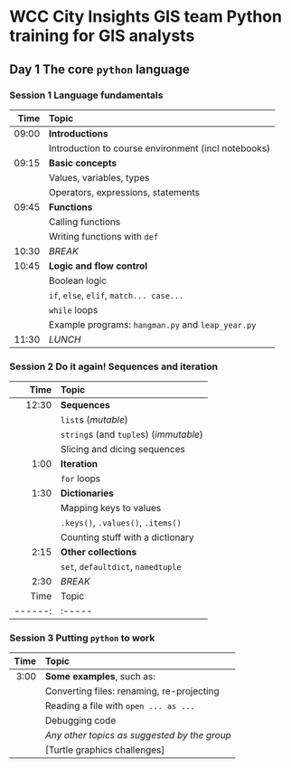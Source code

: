 # WCC City Insights GIS team Python training for GIS analysts
## Day 1 The core `python` language
### Session 1 Language fundamentals

| Time   | Topic |
| ------:|:----- |
| 09:00  | **Introductions** |
| &nbsp; | Introduction to course environment (incl notebooks) |
| 09:15  | **Basic concepts** |
| &nbsp; | Values, variables, types |
| &nbsp; | Operators, expressions, statements |
| 09:45  | **Functions** |
| &nbsp; | Calling functions |
| &nbsp; | Writing functions with `def` |
| 10:30  | _BREAK_ |
| 10:45  | **Logic and flow control** |
| &nbsp; | Boolean logic |
| &nbsp; | `if`, `else`, `elif`, `match... case...` |
| &nbsp; | `while` loops |
| &nbsp; | Example programs: `hangman.py` and `leap_year.py` |
| 11:30  | _LUNCH_ |

### Session 2 Do it again! Sequences and iteration
| Time   | Topic |
| ------:|:----- |
| 12:30  | **Sequences** |
| &nbsp; | `list`s (_mutable_) |
| &nbsp; | `string`s (and `tuple`s) (_immutable_) |
| &nbsp; | Slicing and dicing sequences |
| 1:00   | **Iteration** |
| &nbsp; | `for` loops |
| 1:30   | **Dictionaries** |
| &nbsp; | Mapping keys to values |
| &nbsp; | `.keys()`, `.values()`, `.items()`  |
| &nbsp; | Counting stuff with a dictionary |
| 2:15   | **Other collections** |
| &nbsp; | `set`, `defaultdict`, `namedtuple` |
| 2:30   | _BREAK_ |
| Time   | Topic |
| ------:|:----- |

### Session 3 Putting `python` to work
| Time   | Topic |
| ------:|:----- |
| 3:00   | **Some examples**, such as: |
| &nbsp; | Converting files: renaming, re-projecting |
| &nbsp; | Reading a file with `open ... as ...` |
| &nbsp; | Debugging code |
| &nbsp; | _Any other topics as suggested by the group_ |
| &nbsp; | [Turtle graphics challenges] |